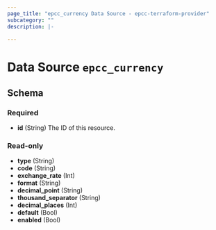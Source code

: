 ```yaml
---
page_title: "epcc_currency Data Source - epcc-terraform-provider"
subcategory: ""
description: |-
  
---
```


# Data Source `epcc_currency`





## Schema

### Required

- **id** (String) The ID of this resource.

### Read-only

- **type** (String)
- **code** (String)
- **exchange_rate** (Int)
- **format** (String)
- **decimal_point** (String)
- **thousand_separator** (String)
- **decimal_places** (Int)
- **default** (Bool)
- **enabled** (Bool)

